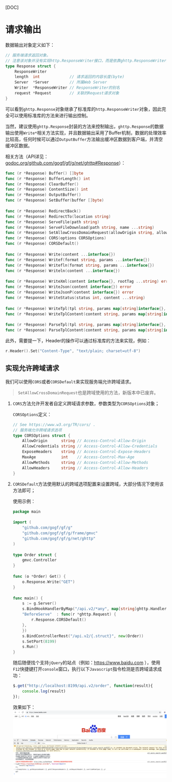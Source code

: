 [DOC]

# 请求输出

数据输出对象定义如下：
```go
// 服务端请求返回对象。
// 注意该对象并没有实现http.ResponseWriter接口，而是依靠ghttp.ResponseWriter实现。
type Response struct {
    ResponseWriter
    length  int             // 请求返回的内容长度(byte)
    Server  *Server         // 所属Web Server
    Writer  *ResponseWriter // ResponseWriter的别名
    request *Request        // 关联的Request请求对象
}
```
可以看到```ghttp.Response```对象继承了标准库的```http.ResponseWriter```对象，因此完全可以使用标准库的方法来进行输出控制。

当然，建议使用```ghttp.Response```封装的方法来控制输出，```ghttp.Response```的数据输出使用```Write*```相关方法实现，并且数据输出采用了Buffer机制，数据的处理效率比较高，任何时候可以通过```OutputBuffer```方法输出缓冲区数据到客户端，并清空缓冲区数据。

相关方法（API详见： [godoc.org/github.com/gogf/gf/g/net/ghttp#Response](https://godoc.org/github.com/gogf/gf/g/net/ghttp#Response)）：
```go
func (r *Response) Buffer() []byte
func (r *Response) BufferLength() int
func (r *Response) ClearBuffer()
func (r *Response) ContentSize() int
func (r *Response) OutputBuffer()
func (r *Response) SetBuffer(buffer []byte)

func (r *Response) RedirectBack()
func (r *Response) RedirectTo(location string)
func (r *Response) ServeFile(path string)
func (r *Response) ServeFileDownload(path string, name ...string)
func (r *Response) SetAllowCrossDomainRequest(allowOrigin string, allowMethods string, maxAge ...int)
func (r *Response) CORS(options CORSOptions)
func (r *Response) CORSDefault()

func (r *Response) Write(content ...interface{})
func (r *Response) Writef(format string, params ...interface{})
func (r *Response) Writefln(format string, params ...interface{})
func (r *Response) Writeln(content ...interface{})

func (r *Response) WriteXml(content interface{}, rootTag ...string) error
func (r *Response) WriteJson(content interface{}) error
func (r *Response) WriteJsonP(content interface{}) error
func (r *Response) WriteStatus(status int, content ...string)

func (r *Response) WriteTpl(tpl string, params map[string]interface{}, funcmap ...map[string]interface{}) error
func (r *Response) WriteTplContent(content string, params map[string]interface{}, funcmap ...map[string]interface{}) error

func (r *Response) ParseTpl(tpl string, params map[string]interface{}, funcmap ...map[string]interface{}) ([]byte, error)
func (r *Response) ParseTplContent(content string, params map[string]interface{}, funcmap ...map[string]interface{}) ([]byte, error)
```
此外，需要提一下，Header的操作可以通过标准库的方法来实现，例如：
```go
r.Header().Set("Content-Type", "text/plain; charset=utf-8")
```

## 实现允许跨域请求

我们可以使用`CORS`或者`CORSDefault`来实现服务端允许跨域请求。

> `SetAllowCrossDomainRequest`也是跨域使用的方法，新版本中已废弃。

1. `CORS`方法允许开发者自定义跨域请求参数，参数类型为`CORSOptions`对象；

    `CORSOptions`定义：
    ```go
    // See https://www.w3.org/TR/cors/ .
    // 服务端允许跨域请求选项
    type CORSOptions struct {
        AllowOrigin      string // Access-Control-Allow-Origin
        AllowCredentials string // Access-Control-Allow-Credentials
        ExposeHeaders    string // Access-Control-Expose-Headers
        MaxAge           int    // Access-Control-Max-Age
        AllowMethods     string // Access-Control-Allow-Methods
        AllowHeaders     string // Access-Control-Allow-Headers
    }
    ```
1. `CORSDefault`方法使用默认的跨域选项配置来设置跨域，大部分情况下使用该方法即可；

    使用示例：
    ```go
    package main

    import (
        "github.com/gogf/gf/g"
        "github.com/gogf/gf/g/frame/gmvc"
        "github.com/gogf/gf/g/net/ghttp"
    )

    type Order struct {
        gmvc.Controller
    }

    func (o *Order) Get() {
        o.Response.Write("GET")
    }

    func main() {
        s := g.Server()
        s.BindHookHandlerByMap("/api.v2/*any", map[string]ghttp.HandlerFunc {
        "BeforeServe"  : func(r *ghttp.Request) {
            r.Response.CORSDefault()
        },
        })
        s.BindControllerRest("/api.v2/{.struct}", new(Order))
        s.SetPort(8199)
        s.Run()
    }
    ```
    随后随便找个支持`jQuery`的站点（例如：https://www.baidu.com ），使用`F12`快捷键打开`console`窗口，执行以下`Javascript`指令检测是否跨域请求成功：
    ```javascript
    $.get("http://localhost:8199/api.v2/order", function(result){
        console.log(result)
    });
    ```
    效果如下：
    ![](/images/ghttp.response.cors.png)